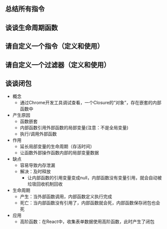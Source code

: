 ## 总结所有指令

## 谈谈生命周期函数

## 请自定义一个指令（定义和使用）

## 请自定义一个过滤器（定义和使用）

## 谈谈闭包
- 概念
  - 通过Chrome开发工具调试查看，一个Closure的“对象”，存在嵌套的内部函数中
- 产生原因
  - 函数嵌套
  - 内部函数引用外部函数的局部变量(注意：不是全局变量)
  - 执行/调用外部函数 
- 作用
  - 延长局部变量的生命周期（存活时间）
  - 让函数外部操作函数内部的局部变量数据
- 缺点
  - 容易导致内存泄漏
  - 解决：及时释放 
    - 让内部函数的引用变量变成null，内部函数没有变量引用，就会自动被垃圾回收机制回收
- 生命周期
  - 产生：当外部函数调用，内部函数定义执行完成
  - 死亡：当内部函数没有引用了，内部函数就会死，内部函数保存闭包也会死
- 应用
  - 高阶函数：在React中，收集表单数据使用高阶函数，此时产生了闭包